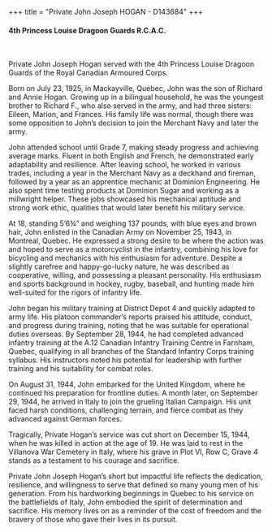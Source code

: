 +++
title = "Private John Joseph HOGAN - D143684"
+++

#### 4th Princess Louise Dragoon Guards R.C.A.C.
<br>


Private John Joseph Hogan served with the 4th Princess Louise Dragoon Guards of the Royal Canadian Armoured Corps. 

Born on July 23, 1925, in Mackayville, Quebec, John was the son of Richard and Annie Hogan. Growing up in a bilingual household, he was the youngest brother to Richard F., who also served in the army, and had three sisters: Eileen, Marion, and Frances. His family life was normal, though there was some opposition to John’s decision to join the Merchant Navy and later the army.

John attended school until Grade 7, making steady progress and achieving average marks. Fluent in both English and French, he demonstrated early adaptability and resilience. 
After leaving school, he worked in various trades, including a year in the Merchant Navy as a deckhand and fireman, followed by a year as an apprentice mechanic at Dominion Engineering. He also spent time testing products at Dominion Sugar and working as a millwright helper. These jobs showcased his mechanical aptitude and strong work ethic, qualities that would later benefit his military service.

At 18, standing 5’6¾” and weighing 137 pounds, with blue eyes and brown hair, John enlisted in the Canadian Army on November 25, 1943, in Montreal, Quebec. He expressed a strong desire to be where the action was and hoped to serve as a motorcyclist in the infantry, combining his love for bicycling and mechanics with his enthusiasm for adventure. Despite a slightly carefree and happy-go-lucky nature, he was described as cooperative, willing, and possessing a pleasant personality. His enthusiasm and sports background in hockey, rugby, baseball, and hunting made him well-suited for the rigors of infantry life.

John began his military training at District Depot 4 and quickly adapted to army life. His platoon commander’s reports praised his attitude, conduct, and progress during training, noting that he was suitable for operational duties overseas. By September 28, 1944, he had completed advanced infantry training at the A.12 Canadian Infantry Training Centre in Farnham, Quebec, qualifying in all branches of the Standard Infantry Corps training syllabus. His instructors noted his potential for leadership with further training and his suitability for combat roles.

On August 31, 1944, John embarked for the United Kingdom, where he continued his preparation for frontline duties. 
A month later, on September 29, 1944, he arrived in Italy to join the grueling Italian Campaign. His unit faced harsh conditions, challenging terrain, and fierce combat as they advanced against German forces.

Tragically, Private Hogan’s service was cut short on December 15, 1944, when he was killed in action at the age of 19. 
He was laid to rest in the Villanova War Cemetery in Italy, where his grave in Plot VI, Row C, Grave 4 stands as a testament to his courage and sacrifice.

Private John Joseph Hogan’s short but impactful life reflects the dedication, resilience, and willingness to serve that defined so many young men of his generation. From his hardworking beginnings in Quebec to his service on the battlefields of Italy, John embodied the spirit of determination and sacrifice. 
His memory lives on as a reminder of the cost of freedom and the bravery of those who gave their lives in its pursuit.
